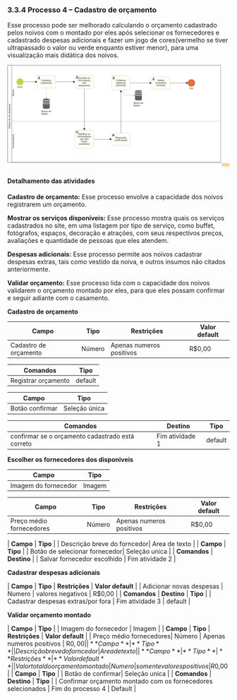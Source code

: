 ### 3.3.4 Processo 4 – Cadastro de orçamento
Esse processo pode ser melhorado calculando o orçamento cadastrado pelos noivos com o montado por eles após selecionar os fornecedores e cadastrado despesas adicionais e fazer um jogo de cores(vermelho se tiver ultrapassado o valor ou verde enquanto estiver menor), para uma visualização mais didática dos noivos.


![Exemplo de um Modelo BPMN do PROCESSO 4](images/Despesas.png "Modelo BPMN do Processo 4.")


#### Detalhamento das atividades

**Cadastro de orçamento:** Esse processo envolve a capacidade dos noivos registrarem um orçamento.

**Mostrar os serviços disponíveis:** Esse processo mostra quais os serviços cadastrados no site, em uma listagem por tipo de serviço, como buffet, fotógrafos, espaços, decoração e atrações, com seus respectivos preços, avaliações e quantidade de pessoas que eles atendem.

**Despesas adicionais:** Esse processo permite aos noivos cadastrar despesas extras, tais como vestido da noiva, e outros insumos não citados anteriormente.

**Validar orçamento:** Esse processo lida com o capacidade dos noivos validarem o orçamento montado por eles, para que eles possam confirmar e seguir adiante com o casamento.

**Cadastro de orçamento**

| **Campo**            | **Tipo**| **Restrições**                     | **Valor default**|
| ---                  | ---     | ---                                | ---              |
| Cadastro de orçamento| Número  |     Apenas numeros positivos       |        R$0,00    |

| **Comandos**         | **Tipo** |
| ---                  | ---      |
| Registrar orçamento  |  default |


| **Campo**        | **Tipo**       |
| ---              | ---            |
| Botão confirmar  | Seleção única  |

| **Comandos**                                     |  **Destino**                   | **Tipo** |
| ---                                              | ---                            | ---      |
| confirmar se o orçamento cadastrado está correto | Fim atividade 1                |  default |

**Escolher os fornecedores dos disponiveis**

| **Campo**            | **Tipo**   | 
| ---                  | ---        |
| Imagem do fornecedor | Imagem     | 


| **Campo**               | **Tipo**    | **Restrições**           | **Valor default** |
| ---                     | ---         | ---                      | ---               |
| Preço médio fornecedores| Número      |Apenas numeros positivos  |  R$0,00           |

| **Campo**       | **Tipo**         |
| Descrição breve do forncedor| Area de texto  |
| **Campo**       | **Tipo**         |
| Botão de selecionar fornecedor| Seleção unica  |
| **Comandos**         |  **Destino**                   |
| Salvar fornecedor escolhido | Fim atividade 2         |



**Cadastrar despesas adicionais**

| **Campo**       | **Tipo**         | **Restrições** | **Valor default** |
| Adicionar novas despesas | Numero  |      valores negativos         |       R$0,00            |
| **Comandos**         |  **Destino**                   | **Tipo**          |
| Cadastrar despesas extras/por fora | Fim atividade 3  | default |

**Validar orçamento montado**

| **Campo**       | **Tipo**         |
| Imagem do fornecedor | Imagem  |
| **Campo**       | **Tipo**         | **Restrições** | **Valor default** |
| Preço médio fornecedores| Número  |     Apenas numeros positivos       |        R$0,00           |
| **Campo**       | **Tipo**         |
| Descrição breve do forncedor| Area de texto  |
| **Campo**       | **Tipo**         | **Restrições** | **Valor default** |
| Valor total do orçamento montado| Numero  |  somente valores positivos  |  R$0,00   |
| **Campo**       | **Tipo**         | 
| Botão de confirmar| Seleção unica  |
| **Comandos**         |  **Destino**         | **Tipo** |
| Confirmar orçamento montado com os fornecedores selecionados   | Fim do processo 4        | Default   |


